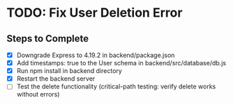 # TODO: Fix User Deletion Error

## Steps to Complete
- [x] Downgrade Express to 4.19.2 in backend/package.json
- [x] Add timestamps: true to the User schema in backend/src/database/db.js
- [x] Run npm install in backend directory
- [x] Restart the backend server
- [ ] Test the delete functionality (critical-path testing: verify delete works without errors)
